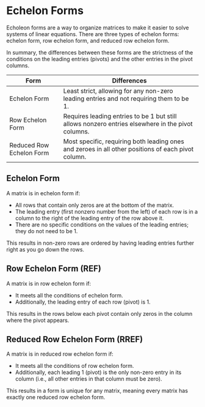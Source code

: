 # Echelon Forms

Echoleon forms are a way to organize matrices to make it easier to solve systems of linear equations. There are three types of echelon forms: echelon form, row echelon form, and reduced row echelon form.

In summary, the differences between these forms are the strictness of the conditions on the leading entries (pivots) and the other entries in the pivot columns.

| Form                     | Differences                                                                                         |
|--------------------------|-----------------------------------------------------------------------------------------------------|
| Echelon Form             | Least strict, allowing for any non-zero leading entries and not requiring them to be $1$.           |
| Row Echelon Form         | Requires leading entries to be $1$ but still allows nonzero entries elsewhere in the pivot columns. |
| Reduced Row Echelon Form | Most specific, requiring both leading ones and zeroes in all other positions of each pivot column.  |

## Echelon Form

A matrix is in echelon form if:

- All rows that contain only zeros are at the bottom of the matrix.
- The leading entry (first nonzero number from the left) of each row is in a column to the right of the leading entry of the row above it.
- There are no specific conditions on the values of the leading entries; they do not need to be $1$.

This results in non-zero rows are ordered by having leading entries further right as you go down the rows.

## Row Echelon Form (REF)

A matrix is in row echelon form if:

- It meets all the conditions of echelon form.
- Additionally, the leading entry of each row (pivot) is $1$.

This results in the rows below each pivot contain only zeros in the column where the pivot appears.

## Reduced Row Echelon Form (RREF)
A matrix is in reduced row echelon form if:

- It meets all the conditions of row echelon form.
- Additionally, each leading $1$ (pivot) is the only non-zero entry in its column (i.e., all other entries in that column must be zero).

This results in a form is unique for any matrix, meaning every matrix has exactly one reduced row echelon form.
